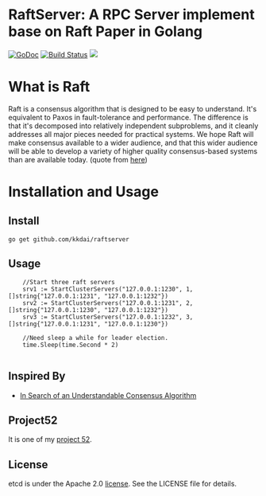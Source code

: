 RaftServer: A RPC Server implement base on Raft Paper in Golang
==============

[![GoDoc](https://godoc.org/github.com/kkdai/raftserver?status.svg)](https://godoc.org/github.com/kkdai/raftserver)  [![Build Status](https://travis-ci.org/kkdai/raftserver.svg?branch=master)](https://travis-ci.org/kkdai/raftserver)
[![](https://goreportcard.com/badge/github.com/kkdai/raftserver)](https://goreportcard.com/badge/github.com/kkdai/raftserver)


What is Raft
=============

Raft is a consensus algorithm that is designed to be easy to understand. It's equivalent to Paxos in fault-tolerance and performance. The difference is that it's decomposed into relatively independent subproblems, and it cleanly addresses all major pieces needed for practical systems. We hope Raft will make consensus available to a wider audience, and that this wider audience will be able to develop a variety of higher quality consensus-based systems than are available today. (quote from [here](https://raft.github.io/))



Installation and Usage
=============

Install
---------------
``` 
go get github.com/kkdai/raftserver
```

Usage
---------------
```
	//Start three raft servers
	srv1 := StartClusterServers("127.0.0.1:1230", 1, []string{"127.0.0.1:1231", "127.0.0.1:1232"})
	srv2 := StartClusterServers("127.0.0.1:1231", 2, []string{"127.0.0.1:1230", "127.0.0.1:1232"})
	srv3 := StartClusterServers("127.0.0.1:1232", 3, []string{"127.0.0.1:1231", "127.0.0.1:1230"})

	//Need sleep a while for leader election.
	time.Sleep(time.Second * 2)		
	
```



Inspired By
---------------

- [In Search of an Understandable Consensus Algorithm](https://ramcloud.stanford.edu/raft.pdf)


Project52
---------------

It is one of my [project 52](https://github.com/kkdai/project52).


License
---------------

etcd is under the Apache 2.0 [license](LICENSE). See the LICENSE file for details.